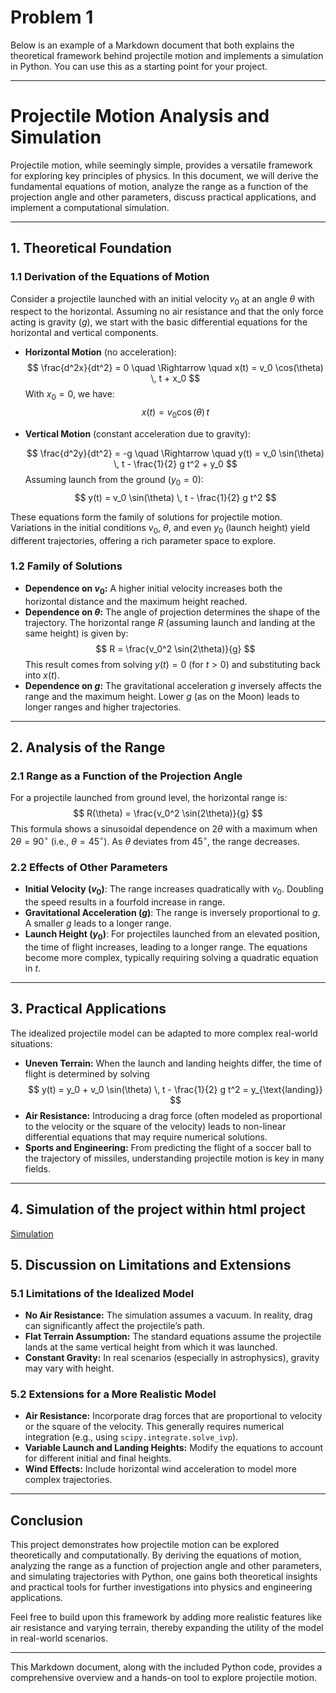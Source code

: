 # Problem 1
Below is an example of a Markdown document that both explains the theoretical framework behind projectile motion and implements a simulation in Python. You can use this as a starting point for your project.

---

# Projectile Motion Analysis and Simulation

Projectile motion, while seemingly simple, provides a versatile framework for exploring key principles of physics. In this document, we will derive the fundamental equations of motion, analyze the range as a function of the projection angle and other parameters, discuss practical applications, and implement a computational simulation.

---

## 1. Theoretical Foundation

### 1.1 Derivation of the Equations of Motion

Consider a projectile launched with an initial velocity $v_0$ at an angle $\theta$ with respect to the horizontal. Assuming no air resistance and that the only force acting is gravity ($g$), we start with the basic differential equations for the horizontal and vertical components.

- **Horizontal Motion** (no acceleration):
  $$
  \frac{d^2x}{dt^2} = 0 \quad \Rightarrow \quad x(t) = v_0 \cos(\theta) \, t + x_0
  $$
  With $x_0 = 0$, we have:
  $$
  x(t) = v_0 \cos(\theta) \, t
  $$

- **Vertical Motion** (constant acceleration due to gravity):

  $$
  \frac{d^2y}{dt^2} = -g \quad \Rightarrow \quad y(t) = v_0 \sin(\theta) \, t - \frac{1}{2} g t^2 + y_0
  $$
  Assuming launch from the ground ($y_0 = 0$):
  $$
  y(t) = v_0 \sin(\theta) \, t - \frac{1}{2} g t^2
  $$

These equations form the family of solutions for projectile motion. Variations in the initial conditions $v_0$, $\theta$, and even $y_0$ (launch height) yield different trajectories, offering a rich parameter space to explore.

### 1.2 Family of Solutions

- **Dependence on $v_0$:** A higher initial velocity increases both the horizontal distance and the maximum height reached.
- **Dependence on $\theta$:** The angle of projection determines the shape of the trajectory. The horizontal range $R$ (assuming launch and landing at the same height) is given by:
  $$
  R = \frac{v_0^2 \sin(2\theta)}{g}
  $$
  This result comes from solving $y(t) = 0$ (for $t > 0$) and substituting back into $x(t)$.
- **Dependence on $g$:** The gravitational acceleration $g$ inversely affects the range and the maximum height. Lower $g$ (as on the Moon) leads to longer ranges and higher trajectories.

---

## 2. Analysis of the Range

### 2.1 Range as a Function of the Projection Angle

For a projectile launched from ground level, the horizontal range is:
$$
R(\theta) = \frac{v_0^2 \sin(2\theta)}{g}
$$
This formula shows a sinusoidal dependence on $2\theta$ with a maximum when $2\theta = 90^\circ$ (i.e., $\theta = 45^\circ$). As $\theta$ deviates from $45^\circ$, the range decreases.

### 2.2 Effects of Other Parameters

- **Initial Velocity ($v_0$)**: The range increases quadratically with $v_0$. Doubling the speed results in a fourfold increase in range.
- **Gravitational Acceleration ($g$)**: The range is inversely proportional to $g$. A smaller $g$ leads to a longer range.
- **Launch Height ($y_0$)**: For projectiles launched from an elevated position, the time of flight increases, leading to a longer range. The equations become more complex, typically requiring solving a quadratic equation in $t$.

---

## 3. Practical Applications

The idealized projectile model can be adapted to more complex real-world situations:

- **Uneven Terrain:** When the launch and landing heights differ, the time of flight is determined by solving
  $$
  y(t) = y_0 + v_0 \sin(\theta) \, t - \frac{1}{2} g t^2 = y_{\text{landing}}
  $$
- **Air Resistance:** Introducing a drag force (often modeled as proportional to the velocity or the square of the velocity) leads to non-linear differential equations that may require numerical solutions.
- **Sports and Engineering:** From predicting the flight of a soccer ball to the trajectory of missiles, understanding projectile motion is key in many fields.

---
## 4. Simulation of the project within html project


[Simulation](project_motion.html)


## 5. Discussion on Limitations and Extensions

### 5.1 Limitations of the Idealized Model
- **No Air Resistance:** The simulation assumes a vacuum. In reality, drag can significantly affect the projectile’s path.
- **Flat Terrain Assumption:** The standard equations assume the projectile lands at the same vertical height from which it was launched.
- **Constant Gravity:** In real scenarios (especially in astrophysics), gravity may vary with height.

### 5.2 Extensions for a More Realistic Model
- **Air Resistance:** Incorporate drag forces that are proportional to velocity or the square of the velocity. This generally requires numerical integration (e.g., using `scipy.integrate.solve_ivp`).
- **Variable Launch and Landing Heights:** Modify the equations to account for different initial and final heights.
- **Wind Effects:** Include horizontal wind acceleration to model more complex trajectories.

---



## Conclusion

This project demonstrates how projectile motion can be explored theoretically and computationally. By deriving the equations of motion, analyzing the range as a function of projection angle and other parameters, and simulating trajectories with Python, one gains both theoretical insights and practical tools for further investigations into physics and engineering applications.

Feel free to build upon this framework by adding more realistic features like air resistance and varying terrain, thereby expanding the utility of the model in real-world scenarios.

--- 

This Markdown document, along with the included Python code, provides a comprehensive overview and a hands-on tool to explore projectile motion.
